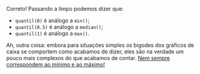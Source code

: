 Correto! Passando a limpo podemos dizer que:

* `quantil(0)` é análogo a `min()`;
* `quantil(0.5)` é análogo a `median()`;
* `quantil(1)` é análogo a `max()`.

Ah, outra coisa: embora para situações simples os bigodes dos gráficos de caixa se comportem como acabamos de dizer, eles são na verdade um pouco mais complexos do que acabamos de contar. [Nem sempre correspondem ao mínimo e ao máximo!](https://pt.wikipedia.org/wiki/Diagrama_de_caixa)
